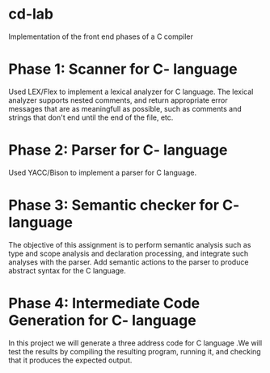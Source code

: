 # cd-lab
Implementation of the front end phases of a C compiler 

# Phase 1: Scanner for C- language

Used LEX/Flex to implement a lexical analyzer for C language. The lexical
analyzer supports nested comments, and return appropriate error
messages that are as meaningfull as possible, such as comments and strings that
don't end until the end of the file, etc. 

# Phase 2: Parser for C- language

Used YACC/Bison to implement a parser for C language. 

# Phase 3: Semantic checker for C- language

The objective of this assignment is to perform semantic analysis such as type and
scope analysis and declaration processing, and integrate such analyses with the
parser. Add semantic actions to the parser to produce abstract syntax for the C
language.

# Phase 4: Intermediate Code Generation for C- language

In this project we will generate a three address code for C language .We will
test the results by compiling the resulting program, running it, and checking that
it produces the expected output.

